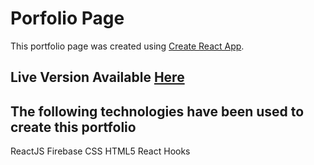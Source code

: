 # Porfolio Page

This portfolio page was created using [Create React App](https://github.com/facebook/create-react-app).

## Live Version Available [Here](https://monica-navarro.web.app/)

## The following technologies have been used to create this portfolio

ReactJS
Firebase
CSS
HTML5
React Hooks
